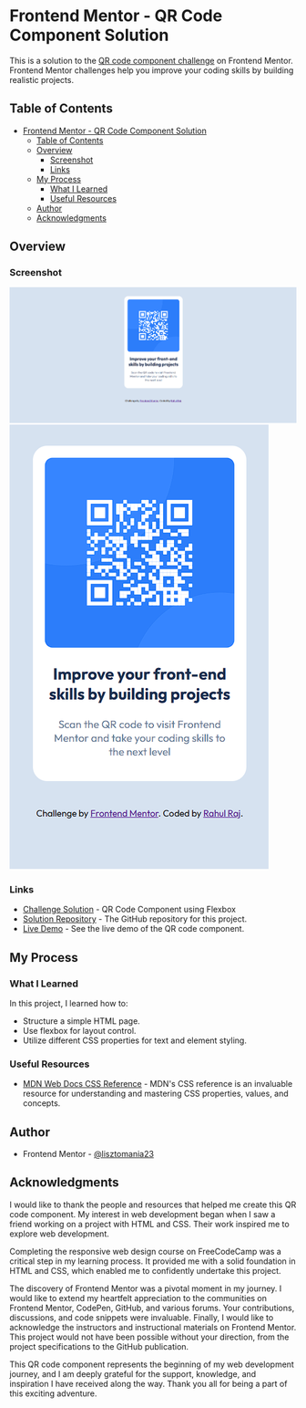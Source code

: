 # Frontend Mentor - QR Code Component Solution

This is a solution to the [QR code component challenge](https://www.frontendmentor.io/challenges/qr-code-component-iux_sIO_H) on Frontend Mentor. Frontend Mentor challenges help you improve your coding skills by building realistic projects.

## Table of Contents

- [Frontend Mentor - QR Code Component Solution](#frontend-mentor---qr-code-component-solution)
  - [Table of Contents](#table-of-contents)
  - [Overview](#overview)
    - [Screenshot](#screenshot)
    - [Links](#links)
  - [My Process](#my-process)
    - [What I Learned](#what-i-learned)
    - [Useful Resources](#useful-resources)
  - [Author](#author)
  - [Acknowledgments](#acknowledgments)

## Overview
### Screenshot

![Desktop Design](design/desktop-design.png)
![Mobile Design](design/mobile-design.png)

### Links

- [Challenge Solution](https://www.frontendmentor.io/solutions/qr-code-component-using-flexbox-E7F_bd4Soq) - QR Code Component using Flexbox
- [Solution Repository](https://github.com/lisztomania23/QR-code-component-Frontend-Mentor/tree/main) - The GitHub repository for this project.
- [Live Demo](https://lisztomania23.github.io/QR-code-component-Frontend-Mentor/) - See the live demo of the QR code component.

## My Process

### What I Learned
In this project, I learned how to:

- Structure a simple HTML page.
- Use flexbox for layout control.
- Utilize different CSS properties for text and element styling.

### Useful Resources
- [MDN Web Docs CSS Reference](https://developer.mozilla.org/en-US/docs/Web/CSS) - MDN's CSS reference is an invaluable resource for understanding and mastering CSS properties, values, and concepts.

## Author

- Frontend Mentor - [@lisztomania23](https://www.frontendmentor.io/profile/lisztomania23)

## Acknowledgments

I would like to thank the people and resources that helped me create this QR code component. My interest in web development began when I saw a friend working on a project with HTML and CSS. Their work inspired me to explore web development.

Completing the responsive web design course on FreeCodeCamp was a critical step in my learning process. It provided me with a solid foundation in HTML and CSS, which enabled me to confidently undertake this project.

The discovery of Frontend Mentor was a pivotal moment in my journey. I would like to extend my heartfelt appreciation to the communities on Frontend Mentor, CodePen, GitHub, and various forums. Your contributions, discussions, and code snippets were invaluable. Finally, I would like to acknowledge the instructors and instructional materials on Frontend Mentor. This project would not have been possible without your direction, from the project specifications to the GitHub publication. 

This QR code component represents the beginning of my web development journey, and I am deeply grateful for the support, knowledge, and inspiration I have received along the way. Thank you all for being a part of this exciting adventure.
